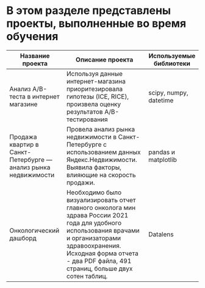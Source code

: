 # В этом разделе представлены проекты, выполненные во время обучения

| Название проекта    | Описание проекта    | Используемые библиотеки    |
|---------------------|---------------------|----------------------------|
| Анализ А/В-теста в интернет магазине | Используя данные интернет-магазина приоритезировала гипотезы (ICE, RICE), произвела оценку результатов A/B-тестирования| scipy, numpy, datetime|
|Продажа квартир в Санкт-Петербурге — анализ рынка недвижимости| Провела анализ рынка недвижимости в Санкт-Петербурге с использованием данных Яндекс.Недвижимости. Выявила факторы, влияющие на скорость продажи. | pandas и matplotlib |
| Онкологический дашборд | Необходимо было визуализировать отчет главного онколога мин здрава России 2021 года для удобного использования врачами и организаторами здравоохранения. Исходная форма отчета - два PDF файла, 491 страниц, больше двух сотен таблиц. | Datalens |

 
